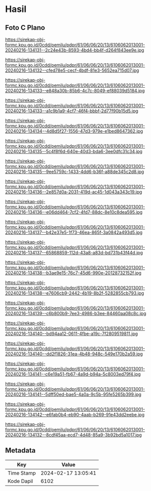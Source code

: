 # Hasil

## Foto C Plano

https://sirekap-obj-formc.kpu.go.id/0cdd/pemilu/pdpr/61/06/06/20/13/6106062013001-20240216-134131--2c24e43b-8593-4bd4-bb4f-d264f843ee9e.jpg

https://sirekap-obj-formc.kpu.go.id/0cdd/pemilu/pdpr/61/06/06/20/13/6106062013001-20240216-134132--cfed78e5-cecf-4bdf-81e3-5652ea715d07.jpg

https://sirekap-obj-formc.kpu.go.id/0cdd/pemilu/pdpr/61/06/06/20/13/6106062013001-20240216-134133--e848a30b-85b6-4c7c-8049-ef88039d5184.jpg

https://sirekap-obj-formc.kpu.go.id/0cdd/pemilu/pdpr/61/06/06/20/13/6106062013001-20240216-134133--a1c9b1a9-4cf7-46f4-bbbf-2d77f90b15d5.jpg

https://sirekap-obj-formc.kpu.go.id/0cdd/pemilu/pdpr/61/06/06/20/13/6106062013001-20240216-134134--4d8d5f27-1556-47d3-979e-e1bed8647362.jpg

https://sirekap-obj-formc.kpu.go.id/0cdd/pemilu/pdpr/61/06/06/20/13/6106062013001-20240216-134135--5c4f8f6d-640e-40d3-bda6-3ee0dfc31c34.jpg

https://sirekap-obj-formc.kpu.go.id/0cdd/pemilu/pdpr/61/06/06/20/13/6106062013001-20240216-134135--9ee5759c-1433-4dd6-b36f-a88de345c2d8.jpg

https://sirekap-obj-formc.kpu.go.id/0cdd/pemilu/pdpr/61/06/06/20/13/6106062013001-20240216-134136--2e857d0a-2031-419d-ac45-1d043a343c19.jpg

https://sirekap-obj-formc.kpu.go.id/0cdd/pemilu/pdpr/61/06/06/20/13/6106062013001-20240216-134136--e06dd464-7cf2-4fd7-88dc-8e10c8dea595.jpg

https://sirekap-obj-formc.kpu.go.id/0cdd/pemilu/pdpr/61/06/06/20/13/6106062013001-20240216-134137--b42e37e5-1f73-46ea-865f-3a0842a493d5.jpg

https://sirekap-obj-formc.kpu.go.id/0cdd/pemilu/pdpr/61/06/06/20/13/6106062013001-20240216-134137--65868859-112d-43a8-a83d-bd731b43f44d.jpg

https://sirekap-obj-formc.kpu.go.id/0cdd/pemilu/pdpr/61/06/06/20/13/6106062013001-20240216-134138--b3ae9e15-76c7-45d6-990e-20128732152f.jpg

https://sirekap-obj-formc.kpu.go.id/0cdd/pemilu/pdpr/61/06/06/20/13/6106062013001-20240216-134138--e7606cb9-2442-4b19-8b2f-5282855cb793.jpg

https://sirekap-obj-formc.kpu.go.id/0cdd/pemilu/pdpr/61/06/06/20/13/6106062013001-20240216-134139--c6b800b9-7ee3-4986-b3ee-84460aa08c8c.jpg

https://sirekap-obj-formc.kpu.go.id/0cdd/pemilu/pdpr/61/06/06/20/13/6106062013001-20240216-134140--bd94aa12-0611-4fbe-a19c-7f2809519811.jpg

https://sirekap-obj-formc.kpu.go.id/0cdd/pemilu/pdpr/61/06/06/20/13/6106062013001-20240216-134140--dd2f1826-31ea-4b48-948c-549e170b2a59.jpg

https://sirekap-obj-formc.kpu.go.id/0cdd/pemilu/pdpr/61/06/06/20/13/6106062013001-20240216-134141--c6e19a51-fb67-4a9d-b94a-5c8003ed79f4.jpg

https://sirekap-obj-formc.kpu.go.id/0cdd/pemilu/pdpr/61/06/06/20/13/6106062013001-20240216-134141--5dff50ed-bae5-4a0a-9c5b-95fe5265b399.jpg

https://sirekap-obj-formc.kpu.go.id/0cdd/pemilu/pdpr/61/06/06/20/13/6106062013001-20240216-134142--e6fab0b4-eb90-4aab-b269-91e43dd2eebe.jpg

https://sirekap-obj-formc.kpu.go.id/0cdd/pemilu/pdpr/61/06/06/20/13/6106062013001-20240216-134132--8cdf45aa-ecd7-4d48-85a9-3b92bd5a1017.jpg


## Metadata

| Key        | Value               |
| ---------- | ------------------- |
| Time Stamp | 2024-02-17 13:05:41 |
| Kode Dapil | 6102                |



